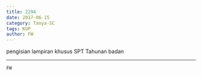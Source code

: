 ```yaml
---
title: 2294
date: 2017-06-15
category: Tanya-SC
tags: KUP
author: FW
---
```


pengisian lampiran khusus SPT Tahunan badan

---



`FW`

